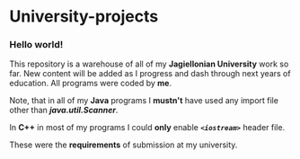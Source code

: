 # University-projects

### Hello world!

This repository is a warehouse of all of my **Jagiellonian University** work so far. New content will be added as I progress and dash through next years of education. All programs were coded by **me**.

Note, that in all of my **Java** programs I **mustn't** have used any import file other than **_java.util.Scanner_**.

In **C++** in most of my programs I could **only** enable **_`<iostream>`_** header file.
  
These were the **requirements** of submission at my university.

